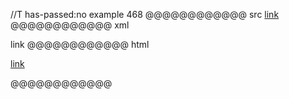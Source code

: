//T has-passed:no
example 468
@@@@@@@@@@@@ src
[link](foo\)\:)
@@@@@@@@@@@@ xml
<?xml version="1.0" encoding="UTF-8"?>
<!DOCTYPE document SYSTEM "CommonMark.dtd">
<document xmlns="http://commonmark.org/xml/1.0">
  <paragraph>
    <link destination="foo):" title="">
      <text>link</text>
    </link>
  </paragraph>
</document>
@@@@@@@@@@@@ html
<p><a href="foo):">link</a></p>
@@@@@@@@@@@@
